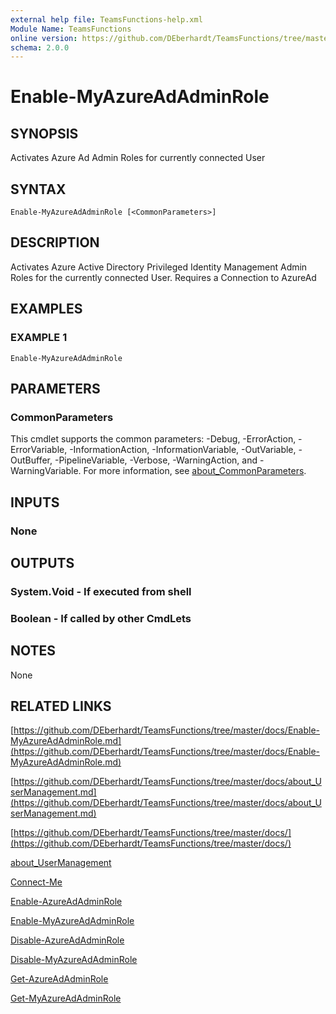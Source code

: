 ```yaml
---
external help file: TeamsFunctions-help.xml
Module Name: TeamsFunctions
online version: https://github.com/DEberhardt/TeamsFunctions/tree/master/docs/Enable-MyAzureAdAdminRole.md
schema: 2.0.0
---
```


# Enable-MyAzureAdAdminRole

## SYNOPSIS
Activates Azure Ad Admin Roles for currently connected User

## SYNTAX

```
Enable-MyAzureAdAdminRole [<CommonParameters>]
```

## DESCRIPTION
Activates Azure Active Directory Privileged Identity Management Admin Roles for the currently connected User.
Requires a Connection to AzureAd

## EXAMPLES

### EXAMPLE 1
```
Enable-MyAzureAdAdminRole
```

## PARAMETERS

### CommonParameters
This cmdlet supports the common parameters: -Debug, -ErrorAction, -ErrorVariable, -InformationAction, -InformationVariable, -OutVariable, -OutBuffer, -PipelineVariable, -Verbose, -WarningAction, and -WarningVariable. For more information, see [about_CommonParameters](http://go.microsoft.com/fwlink/?LinkID=113216).

## INPUTS

### None
## OUTPUTS

### System.Void - If executed from shell
### Boolean - If called by other CmdLets
## NOTES
None

## RELATED LINKS

[https://github.com/DEberhardt/TeamsFunctions/tree/master/docs/Enable-MyAzureAdAdminRole.md](https://github.com/DEberhardt/TeamsFunctions/tree/master/docs/Enable-MyAzureAdAdminRole.md)

[https://github.com/DEberhardt/TeamsFunctions/tree/master/docs/about_UserManagement.md](https://github.com/DEberhardt/TeamsFunctions/tree/master/docs/about_UserManagement.md)

[https://github.com/DEberhardt/TeamsFunctions/tree/master/docs/](https://github.com/DEberhardt/TeamsFunctions/tree/master/docs/)

[about_UserManagement]()

[Connect-Me]()

[Enable-AzureAdAdminRole]()

[Enable-MyAzureAdAdminRole]()

[Disable-AzureAdAdminRole]()

[Disable-MyAzureAdAdminRole]()

[Get-AzureAdAdminRole]()

[Get-MyAzureAdAdminRole]()

